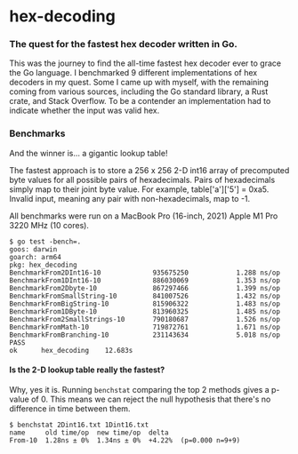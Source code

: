 # hex-decoding

### The quest for the fastest hex decoder written in Go. 
This was the journey to find the all-time fastest hex decoder ever to grace the Go language. 
I benchmarked 9 different implementations of hex decoders in my quest. Some I came up with myself,
with the remaining coming from various sources, including the Go standard library, a Rust crate, and Stack Overflow. 
To be a contender an implementation had to indicate whether the input was valid hex.   
### Benchmarks
And the winner is... a gigantic lookup table!

The fastest approach is to store a 256 x 256 2-D int16 array of precomputed byte values for all possible pairs of hexadecimals. Pairs of hexadecimals simply map to their joint byte value.
For example, table['a']['5'] = 0xa5. Invalid input, meaning any pair with non-hexadecimals, map to -1.

All benchmarks were run on a MacBook Pro (16-inch, 2021) Apple M1 Pro 3220 MHz (10 cores).


```azure
$ go test -bench=.
goos: darwin
goarch: arm64
pkg: hex_decoding
BenchmarkFrom2DInt16-10          	935675250	         1.288 ns/op
BenchmarkFrom1DInt16-10          	886030069	         1.353 ns/op
BenchmarkFrom2Dbyte-10           	867297466	         1.399 ns/op
BenchmarkFromSmallString-10      	841007526	         1.432 ns/op
BenchmarkFromBigString-10        	815906322	         1.483 ns/op
BenchmarkFrom1DByte-10           	813960325	         1.485 ns/op
BenchmarkFrom2SmallStrings-10    	790180687	         1.526 ns/op
BenchmarkFromMath-10             	719872761	         1.671 ns/op
BenchmarkFromBranching-10        	231143634	         5.018 ns/op
PASS
ok  	hex_decoding	12.683s
```

#### Is the 2-D lookup table really the fastest?

Why, yes it is. Running `benchstat` comparing the top 2 methods gives a p-value of 0. This means we can reject the null hypothesis that there's no difference in time between them. 
```azure
$ benchstat 2Dint16.txt 1Dint16.txt 
name     old time/op  new time/op  delta
From-10  1.28ns ± 0%  1.34ns ± 0%  +4.22%  (p=0.000 n=9+9)
```